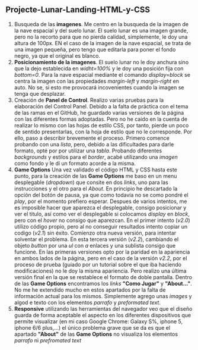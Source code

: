 ## Projecte-Lunar-Landing-HTML-y-CSS

1. Busqueda de las **imagenes**. Me centro en la busqueda de la imagen de la nave espacial y del suelo lunar. El suelo lunar es una imagen grande, pero no la recorto para que no pierda calidad, simplemente, le doy una altura de 100px. EN el caso de la imagen de la nave espacial, se trata de una imagen pequeña, pero tengo que editarla para poner el fondo negro, ya que el original es blanco.  
2. **Posicionamiento de la imagenes**. El suelo lunar no le doy anchura sino que la dejo establecida en _widht=100%_ y le doy una posición fija con _bottom=0_. Para la nave espacial mediante el comando _display=block_ se centra la imagen con las propiedades _margin-left_ y _margin-right_ en auto. No se, si esto me provocará incovenientes cuando la imagen se tenga que desplazar.  
3. Creación de **Panel de Control**. Realizo varias pruebas para la elaboración del Control Panel. Debido a la falta de práctica con el tema de las ramas en el GitHub, he guardado varias versiones de la página con las diferentes formas adoptadas. Pero no he caido en la cuenta de realizar lo mismo con las hojas de estilo CSS, por tanto, pierde un poco de sentido presentarlas, con la hoja de estilo que no le corresponde. Por ello, paso a describir brevemente el proceso. Primero comence probando con una _lista_, pero, debido a las dificultades para darle formato, opté por por utilizar una _tabla_. Probando diferentes _backgrounds_ y estilos para el _border_, acabé utilizando una _imagen_ como fondo y le dí un formato acorde a la misma.  
4. **Game Options** Una vez validado el código HTML y CSS hasta este punto, para la creación de las **Game Options** me baso en un menu desplegable (_dropdown_) que consite en dos _links_, uno para las instrucciones y el otro para el _About_. En principio he descartado la opción del botón de pausa, ya que como todavía no se como pondré el _play_, por el momento prefiero esperar. Despues de varios intentos, me es imposible hacer que aparezca el desplegable, consigo posicionar y ver el titulo, así como ver el desplegable si colocamos _display_ en _block_, pero con el _hover_ no consigo que aparezcan. En el primer intento (_v2.0_) utilizo código propio, pero al no conseguir resultados intento copiar un codigo (_v2.1_) sin éxito. Comienzo otra nueva versión, para intentar solventar el problema. En esta tercera versión (_v2.2_), cambiando el objeto _button_ por una _ul_ con _a_ enlaces y una sublista consigo que funcione. En las primeras versiones opto por la paridad en la apariencia en ambos lados de la página, pero en el caso de la versión _v2.2_, por el proceso de prueba (guiado por un tutorial sobre el que iba haciendo modificaciones) no le doy la misma apariencia. Pero realizo una última versión final en la que se restablece el formato de doble pantalla.
Dentro de las **Game Options** encontramos los _links_ **"Como Jugar"** y **"About..."**. No me he extendido mucho en estos apartados por la falta de información actual para los mismos. Simplemente agrego unas _images_ y algod e texto con los elementos _parrafo_ y _preformated text_.  
5. **Responsive** utilizando las herramientas del navegador veo que el diseño guarda de forma aceptable el aspecto en los diferentes dispositivos que permite visualizar (en mi caso Google Chrome: Galaxy S%, iphone 5, iphone 6/6 plus,...) el único problema grave que se da es que el apartado **"About"** de las **Game Options** no visualiza los elementos _parrafo_ ni _prefromated text_
